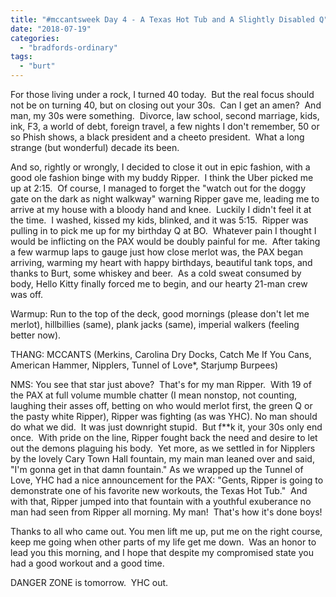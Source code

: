 ```yaml
---
title: "#mccantsweek Day 4 - A Texas Hot Tub and A Slightly Disabled Q"
date: "2018-07-19"
categories: 
  - "bradfords-ordinary"
tags: 
  - "burt"
---
```


For those living under a rock, I turned 40 today.  But the real focus should not be on turning 40, but on closing out your 30s.  Can I get an amen?  And man, my 30s were something.  Divorce, law school, second marriage, kids, ink, F3, a world of debt, foreign travel, a few nights I don't remember, 50 or so Phish shows, a black president and a cheeto president.  What a long strange (but wonderful) decade its been.

And so, rightly or wrongly, I decided to close it out in epic fashion, with a good ole fashion binge with my buddy Ripper.  I think the Uber picked me up at 2:15.  Of course, I managed to forget the "watch out for the doggy gate on the dark as night walkway" warning Ripper gave me, leading me to arrive at my house with a bloody hand and knee.  Luckily I didn't feel it at the time.  I washed, kissed my kids, blinked, and it was 5:15.  Ripper was pulling in to pick me up for my birthday Q at BO.  Whatever pain I thought I would be inflicting on the PAX would be doubly painful for me.  After taking a few warmup laps to gauge just how close merlot was, the PAX began arriving, warming my heart with happy birthdays, beautiful tank tops, and thanks to Burt, some whiskey and beer.  As a cold sweat consumed by body, Hello Kitty finally forced me to begin, and our hearty 21-man crew was off.

Warmup: Run to the top of the deck, good mornings (please don't let me merlot), hillbillies (same), plank jacks (same), imperial walkers (feeling better now).

THANG: MCCANTS (Merkins, Carolina Dry Docks, Catch Me If You Cans, American Hammer, Nipplers, Tunnel of Love\*, Starjump Burpees)

NMS: You see that star just above?  That's for my man Ripper.  With 19 of the PAX at full volume mumble chatter (I mean nonstop, not counting, laughing their asses off, betting on who would merlot first, the green Q or the pasty white Ripper), Ripper was fighting (as was YHC). No man should do what we did.  It was just downright stupid.  But f\*\*k it, your 30s only end once.  With pride on the line, Ripper fought back the need and desire to let out the demons plaguing his body.  Yet more, as we settled in for Nipplers by the lovely Cary Town Hall fountain, my main man leaned over and said, "I'm gonna get in that damn fountain." As we wrapped up the Tunnel of Love, YHC had a nice announcement for the PAX: "Gents, Ripper is going to demonstrate one of his favorite new workouts, the Texas Hot Tub."  And with that, Ripper jumped into that fountain with a youthful exuberance no man had seen from Ripper all morning. My man!  That's how it's done boys!

Thanks to all who came out. You men lift me up, put me on the right course, keep me going when other parts of my life get me down.  Was an honor to lead you this morning, and I hope that despite my compromised state you had a good workout and a good time.

DANGER ZONE is tomorrow.  YHC out.
